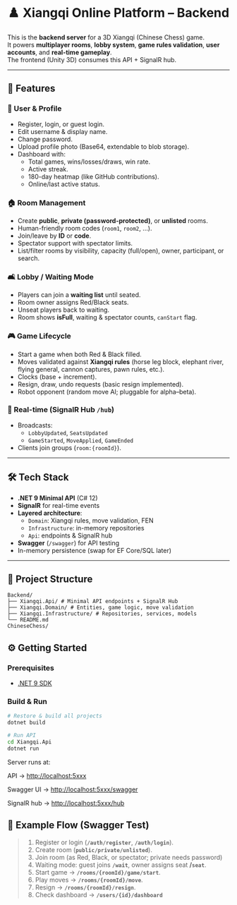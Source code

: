 # ♟️ Xiangqi Online Platform – Backend

This is the **backend server** for a 3D Xiangqi (Chinese Chess) game.  
It powers **multiplayer rooms**, **lobby system**, **game rules validation**, **user accounts**, and **real-time gameplay**.  
The frontend (Unity 3D) consumes this API + SignalR hub.

---

## 🚀 Features

### 👤 User & Profile

- Register, login, or guest login.
- Edit username & display name.
- Change password.
- Upload profile photo (Base64, extendable to blob storage).
- Dashboard with:
  - Total games, wins/losses/draws, win rate.
  - Active streak.
  - 180-day heatmap (like GitHub contributions).
  - Online/last active status.

### 🏠 Room Management

- Create **public**, **private (password-protected)**, or **unlisted** rooms.
- Human-friendly room codes (`room1`, `room2`, …).
- Join/leave by **ID** or **code**.
- Spectator support with spectator limits.
- List/filter rooms by visibility, capacity (full/open), owner, participant, or search.

### 🛋️ Lobby / Waiting Mode

- Players can join a **waiting list** until seated.
- Room owner assigns Red/Black seats.
- Unseat players back to waiting.
- Room shows **isFull**, waiting & spectator counts, `canStart` flag.

### 🎮 Game Lifecycle

- Start a game when both Red & Black filled.
- Moves validated against **Xiangqi rules** (horse leg block, elephant river, flying general, cannon captures, pawn rules, etc.).
- Clocks (base + increment).
- Resign, draw, undo requests (basic resign implemented).
- Robot opponent (random move AI; pluggable for alpha–beta).

### 📡 Real-time (SignalR Hub `/hub`)

- Broadcasts:
  - `LobbyUpdated`, `SeatsUpdated`
  - `GameStarted`, `MoveApplied`, `GameEnded`
- Clients join groups (`room:{roomId}`).

---

## 🛠️ Tech Stack

- **.NET 9 Minimal API** (C# 12)
- **SignalR** for real-time events
- **Layered architecture**:
  - `Domain`: Xiangqi rules, move validation, FEN
  - `Infrastructure`: in-memory repositories
  - `Api`: endpoints & SignalR hub
- **Swagger** (`/swagger`) for API testing
- In-memory persistence (swap for EF Core/SQL later)

---

## 📂 Project Structure

```
Backend/
├── Xiangqi.Api/ # Minimal API endpoints + SignalR Hub
├── Xiangqi.Domain/ # Entities, game logic, move validation
├── Xiangqi.Infrastructure/ # Repositories, services, models
└── README.md
ChineseChess/
```

## ⚙️ Getting Started

### Prerequisites

- [.NET 9 SDK](https://dotnet.microsoft.com/en-us/download)

### Build & Run

```bash
# Restore & build all projects
dotnet build

# Run API
cd Xiangqi.Api
dotnet run
```

Server runs at:

API → [http://localhost:5xxx](http://localhost:5xxx)

Swagger UI → [http://localhost:5xxx/swagger](http://localhost:5xxx/swagger)

SignalR hub → [http://localhost:5xxx/hub](http://localhost:5xxx/hub)

## 📡 Example Flow (Swagger Test)

> 1. Register or login (**```/auth/register```**, **```/auth/login```**).
> 2. Create room (**```public/private/unlisted```**).
> 3. Join room (as Red, Black, or spectator; private needs password)
> 4. Waiting mode: guest joins **```/wait```**, owner assigns seat **/```seat```**.
> 5. Start game → **```/rooms/{roomId}/game/start```**.
> 6. Play moves → **```/rooms/{roomId}/move```**.
> 7. Resign → **```/rooms/{roomId}/resign```**.
> 8. Check dashboard → **```/users/{id}/dashboard```**

